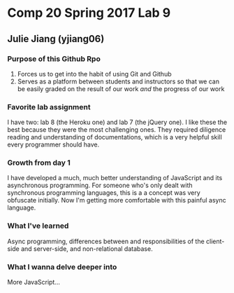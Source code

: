 # Comp 20 Spring 2017 Lab 9
## Julie Jiang (yjiang06)
### Purpose of this Github Rpo
1. Forces us to get into the habit of using Git and Github
2. Serves as a platform between students and instructors so that we can be easily graded on the result of our work *and* the progress of our work

### Favorite lab assignment
I have two: lab 8 (the Heroku one) and lab 7 (the jQuery one). I like these the best because they were the most challenging ones. They required diligence reading and understanding of documentations, which is a very helpful skill every programmer should have.

### Growth from day 1
I have developed a much, much better understanding of JavaScript and its asynchronous programming. For someone who's only dealt with synchronous programming languages, this is a a concept was very obfuscate initially. Now I'm getting more comfortable with this painful async language.

### What I've learned
Async programming, differences between and responsibilities of the client-side and server-side, and non-relational database.

### What I wanna delve deeper into
More JavaScript...
